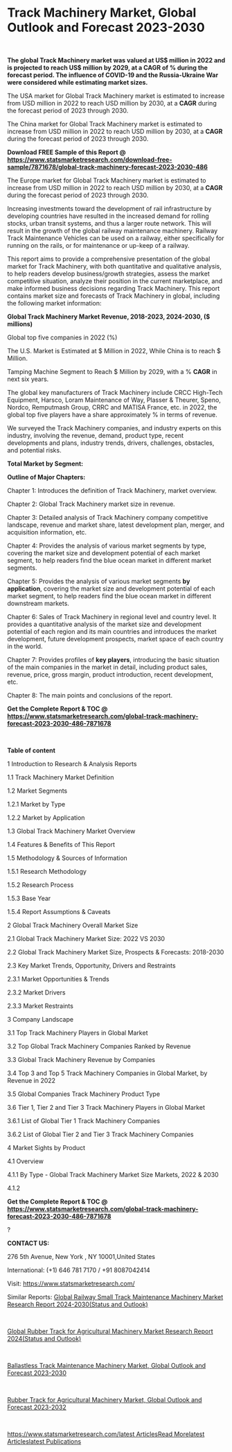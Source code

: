 <h1>Track Machinery Market, Global Outlook and Forecast 2023-2030</h1><br/><p><strong>The global Track Machinery market was valued at US$ million in 2022 and is projected to reach US$ million by 2029, at a <strong>CAGR</strong> of % during the forecast period. The influence of COVID-19 and the Russia-Ukraine War were considered while estimating market sizes.</strong></p>
 
 
 
 <p>The USA market for Global Track Machinery market is estimated to increase from USD million in 2022 to reach USD million by 2030, at a <strong>CAGR</strong> during the forecast period of 2023 through 2030.</p>
 
 
 
 <p>The China market for Global Track Machinery market is estimated to increase from USD million in 2022 to reach USD million by 2030, at a <strong>CAGR</strong> during the forecast period of 2023 through 2030.</p>
 
 
 
 <p><strong>Download FREE Sample of this Report @ <a href="https://www.statsmarketresearch.com/download-free-sample/7871678/global-track-machinery-forecast-2023-2030-486">https://www.statsmarketresearch.com/download-free-sample/7871678/global-track-machinery-forecast-2023-2030-486</a></strong></p>
 
 
 
 <p>The Europe market for Global Track Machinery market is estimated to increase from USD million in 2022 to reach USD million by 2030, at a <strong>CAGR</strong> during the forecast period of 2023 through 2030.</p>
 
 
 
 <p>Increasing investments toward the development of rail infrastructure by developing countries have resulted in the increased demand for rolling stocks, urban transit systems, and thus a larger route network. This will result in the growth of the global railway maintenance machinery. Railway Track Maintenance Vehicles can be used on a railway, either specifically for running on the rails, or for maintenance or up-keep of a railway.</p>
 
 
 
 <p>This report aims to provide a comprehensive presentation of the global market for Track Machinery, with both quantitative and qualitative analysis, to help readers develop business/growth strategies, assess the market competitive situation, analyze their position in the current marketplace, and make informed business decisions regarding Track Machinery. This report contains market size and forecasts of Track Machinery in global, including the following market information:</p>
 
 
 
 <p><strong>Global Track Machinery Market Revenue, 2018-2023, 2024-2030, ($ millions)</strong></p>
 
 
 
 <p>Global top five companies in 2022 (%)</p>
 
 
 
 <p>The U.S. Market is Estimated at $ Million in 2022, While China is to reach $ Million.</p>
 
 
 
 <p>Tamping Machine Segment to Reach $ Million by 2029, with a % <strong>CAGR</strong> in next six years.</p>
 
 
 
 <p>The global key manufacturers of Track Machinery include CRCC High-Tech Equipment, Harsco, Loram Maintenance of Way, Plasser & Theurer, Speno, Nordco, Remputmash Group, CRRC and MATISA France, etc. in 2022, the global top five players have a share approximately % in terms of revenue.</p>
 
 
 
 <p>We surveyed the Track Machinery companies, and industry experts on this industry, involving the revenue, demand, product type, recent developments and plans, industry trends, drivers, challenges, obstacles, and potential risks.</p>
 
 
 
 <p><strong>Total Market by Segment:</strong></p>
 
 
 
 <p><strong>Outline of Major Chapters:</strong></p>
 
 
 
 <p>Chapter 1: Introduces the definition of Track Machinery, market overview.</p>
 
 
 
 <p>Chapter 2: Global Track Machinery market size in revenue.</p>
 
 
 
 <p>Chapter 3: Detailed analysis of Track Machinery company competitive landscape, revenue and market share, latest development plan, merger, and acquisition information, etc.</p>
 
 
 
 <p>Chapter 4: Provides the analysis of various market segments by type, covering the market size and development potential of each market segment, to help readers find the blue ocean market in different market segments.</p>
 
 
 
 <p>Chapter 5: Provides the analysis of various market segments <strong>by application</strong>, covering the market size and development potential of each market segment, to help readers find the blue ocean market in different downstream markets.</p>
 
 
 
 <p>Chapter 6: Sales of Track Machinery in regional level and country level. It provides a quantitative analysis of the market size and development potential of each region and its main countries and introduces the market development, future development prospects, market space of each country in the world.</p>
 
 
 
 <p>Chapter 7: Provides profiles of <strong>key players</strong>, introducing the basic situation of the main companies in the market in detail, including product sales, revenue, price, gross margin, product introduction, recent development, etc.</p>
 
 
 
 <p>Chapter 8: The main points and conclusions of the report.</p>
 
 
 
 <div><b>Get the Complete Report & TOC @ <a href="https://www.statsmarketresearch.com/global-track-machinery-forecast-2023-2030-486-7871678">https://www.statsmarketresearch.com/global-track-machinery-forecast-2023-2030-486-7871678</a></b></div>
 
 
 
 <p><br />
 
 <b>Table of content</b></p>
 
 
 
 <p>1 Introduction to Research & Analysis Reports<br />
 
 1.1 Track Machinery Market Definition<br />
 
 1.2 Market Segments<br />
 
 1.2.1 Market by Type<br />
 
 1.2.2 Market by Application<br />
 
 1.3 Global Track Machinery Market Overview<br />
 
 1.4 Features & Benefits of This Report<br />
 
 1.5 Methodology & Sources of Information<br />
 
 1.5.1 Research Methodology<br />
 
 1.5.2 Research Process<br />
 
 1.5.3 Base Year<br />
 
 1.5.4 Report Assumptions & Caveats<br />
 
 2 Global Track Machinery Overall Market Size<br />
 
 2.1 Global Track Machinery Market Size: 2022 VS 2030<br />
 
 2.2 Global Track Machinery Market Size, Prospects & Forecasts: 2018-2030<br />
 
 2.3 Key Market Trends, Opportunity, Drivers and Restraints<br />
 
 2.3.1 Market Opportunities & Trends<br />
 
 2.3.2 Market Drivers<br />
 
 2.3.3 Market Restraints<br />
 
 3 Company Landscape<br />
 
 3.1 Top Track Machinery Players in Global Market<br />
 
 3.2 Top Global Track Machinery Companies Ranked by Revenue<br />
 
 3.3 Global Track Machinery Revenue by Companies<br />
 
 3.4 Top 3 and Top 5 Track Machinery Companies in Global Market, by Revenue in 2022<br />
 
 3.5 Global Companies Track Machinery Product Type<br />
 
 3.6 Tier 1, Tier 2 and Tier 3 Track Machinery Players in Global Market<br />
 
 3.6.1 List of Global Tier 1 Track Machinery Companies<br />
 
 3.6.2 List of Global Tier 2 and Tier 3 Track Machinery Companies<br />
 
 4 Market Sights by Product<br />
 
 4.1 Overview<br />
 
 4.1.1 By Type - Global Track Machinery Market Size Markets, 2022 & 2030<br />
 
 4.1.2</p>
 
 
 
 <div><b>Get the Complete Report & TOC @ <a href="https://www.statsmarketresearch.com/global-track-machinery-forecast-2023-2030-486-7871678">https://www.statsmarketresearch.com/global-track-machinery-forecast-2023-2030-486-7871678</a></b></div>
 
 
 
 <p>? </p>
 
 
 
 <p><b>CONTACT US:</b><br />
 
 276 5th Avenue, New York , NY 10001,United States<br />
 
 International: (+1) 646 781 7170 / +91 8087042414<br />
 
 Visit: <a href="https://www.statsmarketresearch.com/">https://www.statsmarketresearch.com/</a><br />
 
 Similar Reports: <a href="https://www.statsmarketresearch.com/global-track-machinery-forecast-2023-2030-486-7871678">Global Railway Small Track Maintenance Machinery Market Research Report 2024-2030(Status and Outlook)</a><br />
 
 <br />
 
 <a href="https://www.statsmarketresearch.com/global-track-machinery-forecast-2023-2030-486-7871678">Global Rubber Track for Agricultural Machinery Market Research Report 2024(Status and Outlook)</a><br />
 
 <br />
 
 <a href="https://www.statsmarketresearch.com/global-track-machinery-forecast-2023-2030-486-7871678">Ballastless Track Maintenance Machinery Market, Global Outlook and Forecast 2023-2030</a><br />
 
 <br />
 
 <a href="https://www.statsmarketresearch.com/global-track-machinery-forecast-2023-2030-486-7871678">Rubber Track for Agricultural Machinery Market, Global Outlook and Forecast 2023-2032</a><br />
 
 <br />
 
 <a href="https://gyeongbokgung.com">https://www.statsmarketresearch.com/</a><a href="https://hallyeomaritime.com">latest Articles</a><a href="https://jingwansa.com">Read More</a><a href="https://nguoiviet.jp/">latest Articles</a><a href="https://www.intelmarketresearch.com/">latest Publications</a></p>
